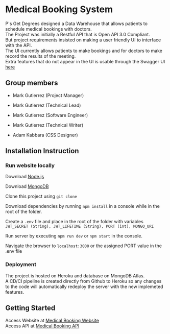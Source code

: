 # Medical Booking System

P's Get Degrees designed a Data Warehouse that allows patients to schedule medical bookings with doctors. \
The Project was initially a Restful API that is Open API 3.0 Compliant. \
But project requirements insisted on making a user friendly UI to interface with the API.\
The UI currently allows patients to make bookings and for doctors to make record the results of the meeting. \
Extra features that do not appear in the UI is usable through the Swagger UI [here](https://web-medical-booking.herokuapp.com/api)

## Group members

-   Mark Gutierrez (Project Manager)

-   Mark Gutierrez (Technical Lead)

-   Mark Gutierrez (Software Engineer)

-   Mark Gutierrez (Technical Writer)

-   Adam Kabbara (CSS Designer)

## Installation Instruction

### Run website locally

Download [Node.js](https://nodejs.org/en/download/current/)

Download [MongoDB](https://www.mongodb.com/try/download/community)

Clone this project using `git clone`

Download dependencies by running `npm install` in a console while in the root of the folder.

Create a `.env` file and place in the root of the folder with variables `JWT_SECRET (String), JWT_LIFETIME (String), PORT (int), MONGO_URI`

Run server by executing `npm run dev` or `npm start` in the console.

Navigate the browser to `localhost:3000` or the assigned PORT value in the .env file

### Deployment

The project is hosted on Heroku and database on MongoDB Atlas. \
A CD/CI pipeline is created directly from Github to Heroku so any changes to the code will automatically redeploy the server with the new implemeted features.

## Getting Started

Access Website at [Medical Booking Website](https://web-medical-booking.herokuapp.com/) \
Access API at [Medical Booking API](https://web-medical-booking.herokuapp.com/api)
